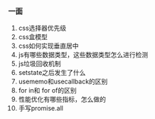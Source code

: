 ### 一面

1. css选择器优先级
3. css盒模型
4. css如何实现垂直居中
5. js有哪些数据类型，这些数据类型怎么进行检测
6. js垃圾回收机制
7. setstate之后发生了什么
8. usememo和usecallback的区别
9. for in和 for of的区别
10. 性能优化有哪些指标，怎么做的
11. 手写promise.all
